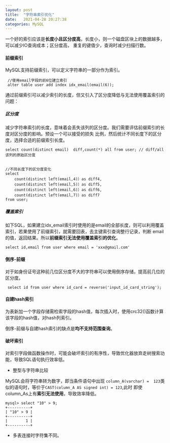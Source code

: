 ```yaml
---
layout: post
title:  "字符串索引优化"
date:   2021-04-28 20:27:38
categories: MySQL
---
```


一个好的索引应该是**长度小且区分度高**，长度小，则一个磁盘区块上的数据越多，可以减少IO查询成本；区分度高，
重复的键值少，查询时减少扫描行数。

#### 前缀索引

MySQL支持前缀索引，可以定义字符串的一部分作为索引。
```
 //使用email字段的前6位建立索引
 alter table user add index idx_email(email(6));
```

通过前缀索引可以减少索引的长度，但又引入了区分度降低与无法使用覆盖索引的问题：

##### 区分度

减少字符串索引的长度，意味着会丢失该列的区分度。我们需要评估前缀索引的长度对区分度的影响。预设一个可以接受的损失
比例，然后统计不同长度下的区分度，选择合适的前缀索引长度。
```
select count(distinct email)  diff,count(*) all from user; // diff/all 该列的原始区分度


//不同长度下的区分度变化
select 
    count(distinct left(email,4)）as diff4, 
    count(distinct left(email,5)）as diff5, 
    count(distinct left(email,6)）as diff6, 
    count(distinct left(email,7)）as diff7
from user;
```

##### 覆盖索引

如下SQL，如果建立idx_email索引时使用的是email的全部长度，则可以利用覆盖索引，若果使用了前缀索引，就需要回表，去主键索引查询整行记录，判断
email的值，返回结果。所以**前缀索引无法使用覆盖索引的优化**。
```
select id,email from user where email = 'xxx@gmail.com'
```


#### 倒序-前缀
对于如身份证号这种前几位区分度不大的字符串可以使用倒序存储，提高前几位的区分度。

```
 select id from user where id_card = reverse('input_id_card_string');
```

#### 自建hash索引

为表新加一个字段存储需检索字段的hash值，每次插入时，使用crc32()函数计算该字段的hash值，对hash列索引。


倒序-前缀与自建hash索引的缺点是**均不支持范围查询**。


#### 破坏索引

对索引字段做函数操作时，可能会破坏索引的有序性，导致优化器放弃走树搜索功能，导致SQL语句执行效率低。

* 整型与字符串比较

MySQL会将字符串转为数字，即当条件语句中出现 `column_A(varchar) =  123`类似的语句时，等价于`CAST(column_A AS signed int) = 123`,此时
即使column_As上有**索引无法使用**，导致效率降低。
```
mysql> select "10" > 9;
+----------+
| "10" > 9 |
+----------+
|        1 |
+----------+
```

* 多表连接时字符集不同。